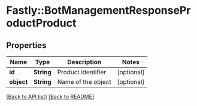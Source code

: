 # Fastly::BotManagementResponseProductProduct

## Properties

| Name | Type | Description | Notes |
| ---- | ---- | ----------- | ----- |
| **id** | **String** | Product identifier | [optional] |
| **object** | **String** | Name of the object | [optional] |

[[Back to API list]](../../README.md#endpoints) [[Back to README]](../../README.md)

